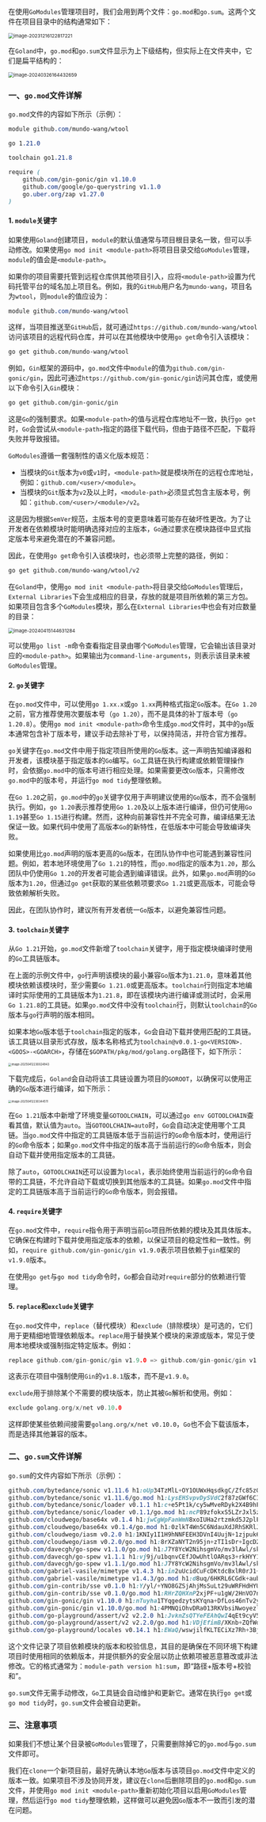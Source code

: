 在使用`GoModules`管理项目时，我们会用到两个文件：`go.mod`和`go.sum`。这两个文件在项目目录中的结构通常如下：

<img src="image/image-20231216122817221.png" alt="image-20231216122817221" style="zoom:67%;" />

在`Goland`中，`go.mod`和`go.sum`文件显示为上下级结构，但实际上在文件夹中，它们是扁平结构的：

<img src="image/image-20240326164432659.png" alt="image-20240326164432659" style="zoom: 67%;" />

### 一、`go.mod`文件详解

`go.mod`文件的内容如下所示（示例）：

```scss
module github.com/mundo-wang/wtool

go 1.21.0

toolchain go1.21.8

require (
	github.com/gin-gonic/gin v1.10.0
	github.com/google/go-querystring v1.1.0
	go.uber.org/zap v1.27.0
)
```

#### 1. `module`关键字

如果使用`Goland`创建项目，`module`的默认值通常与项目根目录名一致，但可以手动修改。如果使用`go mod init <module-path>`将项目目录交给`GoModules`管理，`module`的值会是`<module-path>`。

如果你的项目需要托管到远程仓库供其他项目引入，应将`<module-path>`设置为代码托管平台的域名加上项目名。例如，我的`GitHub`用户名为`mundo-wang`，项目名为`wtool`，则`module`的值应设为：

```scss
module github.com/mundo-wang/wtool
```

这样，当项目推送至`GitHub`后，就可通过`https://github.com/mundo-wang/wtool`访问该项目的远程代码仓库，并可以在其他模块中使用`go get`命令引入该模块：

```sh
go get github.com/mundo-wang/wtool
```

例如，`Gin`框架的源码中，`go.mod`文件中`module`的值为`github.com/gin-gonic/gin`，因此可通过`https://github.com/gin-gonic/gin`访问其仓库，或使用以下命令引入`Gin`模块：

```sh
go get github.com/gin-gonic/gin
```

这是`Go`的强制要求。如果`<module-path>`的值与远程仓库地址不一致，执行`go get`时，`Go`会尝试从`<module-path>`指定的路径下载代码，但由于路径不匹配，下载将失败并导致报错。

`GoModules`遵循一套强制性的语义化版本规范：

- 当模块的`Git`版本为`v0`或`v1`时，`<module-path>`就是模块所在的远程仓库地址，例如：`github.com/<user>/<module>`。
- 当模块的`Git`版本为`v2`及以上时，`<module-path>`必须显式包含主版本号，例如：`github.com/<user>/<module>/v2`。

这是因为根据`SemVer`规范，主版本号的变更意味着可能存在破坏性更改。为了让开发者在依赖模块时能明确选择对应的主版本，`Go`通过要求在模块路径中显式指定版本号来避免潜在的不兼容问题。

因此，在使用`go get`命令引入该模块时，也必须带上完整的路径，例如：

```sh
go get github.com/mundo-wang/wtool/v2
```

在`Goland`中，使用`go mod init <module-path>`将目录交给`GoModules`管理后，`External Libraries`下会生成相应的目录，存放的就是项目所依赖的第三方包。如果项目包含多个`GoModules`模块，那么在`External Libraries`中也会有对应数量的目录：

<img src="image/image-20240415144631284.png" alt="image-20240415144631284" style="zoom:67%;" />

可以使用`go list -m`命令查看指定目录由哪个`GoModules`管理，它会输出该目录对应的`<module-path>`。如果输出为`command-line-arguments`，则表示该目录未被`GoModules`管理。

#### 2. `go`关键字

在`go.mod`文件中，可以使用`go 1.xx.x`或`go 1.xx`两种格式指定`Go`版本。在`Go 1.20`之前，官方推荐使用次要版本号（`go 1.20`），而不是具体的补丁版本号（`go 1.20.8`）。使用`go mod init <module-path>`命令生成`go.mod`文件时，其中的`go`版本通常包含补丁版本号，建议手动去除补丁号，以保持简洁，并符合官方推荐。

`go`关键字在`go.mod`文件中用于指定项目所使用的`Go`版本。这一声明告知编译器和开发者，该模块基于指定版本的`Go`编写。`Go`工具链在执行构建或依赖管理操作时，会依据`go.mod`中的版本号进行相应处理。如果需要更改`Go`版本，只需修改`go.mod`中的版本号，并运行`go mod tidy`整理依赖。

在`Go 1.20`之前，`go.mod`中的`go`关键字仅用于声明建议使用的`Go`版本，而不会强制执行。例如，`go 1.20`表示推荐使用`Go 1.20`及以上版本进行编译，但仍可使用`Go 1.19`甚至`Go 1.15`进行构建。然而，这种向前兼容性并不完全可靠，编译结果无法保证一致。如果代码中使用了高版本`Go`的新特性，在低版本中可能会导致编译失败。

如果使用比`go.mod`声明的版本更高的`Go`版本，在团队协作中也可能遇到兼容性问题。例如，若本地环境使用了`Go 1.21`的特性，而`go.mod`指定的版本为`1.20`，那么团队中仍使用`Go 1.20`的开发者可能会遇到编译错误。此外，如果`go.mod`声明的`Go`版本为`1.20`，但通过`go get`获取的某些依赖项要求`Go 1.21`或更高版本，可能会导致依赖解析失败。

因此，在团队协作时，建议所有开发者统一`Go`版本，以避免兼容性问题。

#### 3. `toolchain`关键字

从`Go 1.21`开始，`go.mod`文件新增了`toolchain`关键字，用于指定模块编译时使用的`Go`工具链版本。

在上面的示例文件中，`go`行声明该模块的最小兼容`Go`版本为`1.21.0`，意味着其他模块依赖该模块时，至少需要`Go 1.21.0`或更高版本。`toolchain`行则指定本地编译时实际使用的工具链版本为`1.21.8`，即在该模块内进行编译或测试时，会采用`Go 1.21.8`的工具链。如果`go.mod`文件中没有`toolchain`行，则默认`toolchain`的`Go`版本与`go`行声明的版本相同。

如果本地`Go`版本低于`toolchain`指定的版本，`Go`会自动下载并使用匹配的工具链。该工具链以目录形式存放，版本名称格式为`toolchain@v0.0.1-go<VERSION>.<GOOS>-<GOARCH>`，存储在`$GOPATH/pkg/mod/golang.org`路径下，如下所示：

<img src="image/image-20250412230024943.png" alt="image-20250412230024943" style="zoom:40%;" />

下载完成后，`Goland`会自动将该工具链设置为项目的`GOROOT`，以确保可以使用正确的`Go`版本进行编译，如下所示：

<img src="image/image-20250412230344511.png" alt="image-20250412230344511" style="zoom:40%;" />

在`Go 1.21`版本中新增了环境变量`GOTOOLCHAIN`，可以通过`go env GOTOOLCHAIN`查看其值，默认值为`auto`。当`GOTOOLCHAIN=auto`时，`Go`会自动决定使用哪个工具链。当`go.mod`文件中指定的工具链版本低于当前运行的`Go`命令版本时，使用运行的`Go`命令版本；如果`go.mod`文件中指定的版本高于当前运行的`Go`命令版本，则会自动下载并使用指定版本的工具链。

除了`auto`，`GOTOOLCHAIN`还可以设置为`local`，表示始终使用当前运行的`Go`命令自带的工具链，不允许自动下载或切换到其他版本的工具链。如果`go.mod`文件中指定的工具链版本高于当前运行的`Go`命令版本，则会报错。

#### 4. `require`关键字

在`go.mod`文件中，`require`指令用于声明当前`Go`项目所依赖的模块及其具体版本。它确保在构建时下载并使用指定版本的依赖，以保证项目的稳定性和一致性。例如，`require github.com/gin-gonic/gin v1.9.0`表示项目依赖于`gin`框架的`v1.9.0`版本。

在使用`go get`与`go mod tidy`命令时，`Go`都会自动对`require`部分的依赖进行管理。

#### 5. `replace`和`exclude`关键字

在`go.mod`文件中，`replace`（替代模块）和`exclude`（排除模块）是可选的，它们用于更精细地管理依赖版本。`replace`用于替换某个模块的来源或版本，常见于使用本地模块或强制指定特定版本。例如：

```go
replace github.com/gin-gonic/gin v1.9.0 => github.com/gin-gonic/gin v1.8.1
```

这表示在项目中强制使用`Gin`的`v1.8.1`版本，而不是`v1.9.0`。

`exclude`用于排除某个不需要的模块版本，防止其被`Go`解析和使用。例如：

```go
exclude golang.org/x/net v0.10.0
```

这样即使某些依赖间接需要`golang.org/x/net v0.10.0`，`Go`也不会下载该版本，而是选择其他兼容的版本。

### 二、`go.sum`文件详解

`go.sum`的文件内容如下所示（示例）：

```scss
github.com/bytedance/sonic v1.11.6 h1:oUp34TzMlL+OY1OUWxHqsdkgC/Zfc85zGqw9siXjrc0=
github.com/bytedance/sonic v1.11.6/go.mod h1:LysEHSvpvDySVdC2f87zGWf6CIKJcAvqab1ZaiQtds4=
github.com/bytedance/sonic/loader v0.1.1 h1:c+e5Pt1k/cy5wMveRDyk2X4B9hF4g7an8N3zCYjJFNM=
github.com/bytedance/sonic/loader v0.1.1/go.mod h1:ncP89zfokxS5LZrJxl5z0UJcsk4M4yY2JpfqGeCtNLU=
github.com/cloudwego/base64x v0.1.4 h1:jwCgWpFanWmN8xoIUHa2rtzmkd5J2plF/dnLS6Xd/0Y=
github.com/cloudwego/base64x v0.1.4/go.mod h1:0zlkT4Wn5C6NdauXdJRhSKRlJvmclQ1hhJgA0rcu/8w=
github.com/cloudwego/iasm v0.2.0 h1:1KNIy1I1H9hNNFEEH3DVnI4UujN+1zjpuk6gwHLTssg=
github.com/cloudwego/iasm v0.2.0/go.mod h1:8rXZaNYT2n95jn+zTI1sDr+IgcD2GVs0nlbbQPiEFhY=
github.com/davecgh/go-spew v1.1.0/go.mod h1:J7Y8YcW2NihsgmVo/mv3lAwl/skON4iLHjSsI+c5H38=
github.com/davecgh/go-spew v1.1.1 h1:vj9j/u1bqnvCEfJOwUhtlOARqs3+rkHYY13jYWTU97c=
github.com/davecgh/go-spew v1.1.1/go.mod h1:J7Y8YcW2NihsgmVo/mv3lAwl/skON4iLHjSsI+c5H38=
github.com/gabriel-vasile/mimetype v1.4.3 h1:in2uUcidCuFcDKtdcBxlR0rJ1+fsokWf+uqxgUFjbI0=
github.com/gabriel-vasile/mimetype v1.4.3/go.mod h1:d8uq/6HKRL6CGdk+aubisF/M5GcPfT7nKyLpA0lbSSk=
github.com/gin-contrib/sse v0.1.0 h1:Y/yl/+YNO8GZSjAhjMsSuLt29uWRFHdHYUb5lYOV9qE=
github.com/gin-contrib/sse v0.1.0/go.mod h1:RHrZQHXnP2xjPF+u1gW/2HnVO7nvIa9PG3Gm+fLHvGI=
github.com/gin-gonic/gin v1.10.0 h1:nTuyha1TYqgedzytsKYqna+DfLos46nTv2ygFy86HFU=
github.com/gin-gonic/gin v1.10.0/go.mod h1:4PMNQiOhvDRa013RKVbsiNwoyezlm2rm0uX/T7kzp5Y=
github.com/go-playground/assert/v2 v2.2.0 h1:JvknZsQTYeFEAhQwI4qEt9cyV5ONwRHC+lYKSsYSR8s=
github.com/go-playground/assert/v2 v2.2.0/go.mod h1:VDjEfimB/XKnb+ZQfWdccd7VUvScMdVu0Titje2rxJ4=
github.com/go-playground/locales v0.14.1 h1:EWaQ/wswjilfKLTECiXz7Rh+3BjFhfDFKv/oXslEjJA=
```

这个文件记录了项目依赖模块的版本和校验信息，其目的是确保在不同环境下构建项目时使用相同的依赖版本，并提供额外的安全层以防止依赖项被恶意篡改或非法修改。它的格式通常为：`module-path version h1:sum`，即“路径+版本号+校验和”。

`go.sum`文件无需手动修改，`Go`工具链会自动维护和更新它。通常在执行`go get`或`go mod tidy`时，`go.sum`文件会被自动更新。

### 三、注意事项

如果我们不想让某个目录被`GoModules`管理了，只需要删除掉它的`go.mod`与`go.sum`文件即可。

我们在`clone`一个新项目前，最好先确认本地`Go`版本与该项目`go.mod`文件中定义的版本一致。如果项目不涉及协同开发，建议在`clone`后删除项目的`go.mod`和`go.sum`文件，并使用`go mod init <module-path>`重新初始化项目以启用`GoModules`管理，然后运行`go mod tidy`整理依赖，这样做可以避免因`Go`版本不一致而引发的潜在问题。